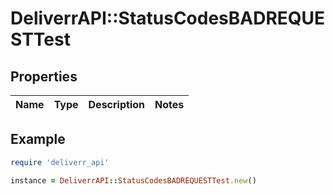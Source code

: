 # DeliverrAPI::StatusCodesBADREQUESTTest

## Properties

| Name | Type | Description | Notes |
| ---- | ---- | ----------- | ----- |

## Example

```ruby
require 'deliverr_api'

instance = DeliverrAPI::StatusCodesBADREQUESTTest.new()
```

